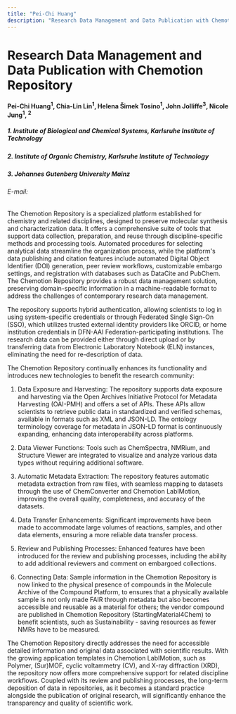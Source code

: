 ```yaml
---
title: "Pei-Chi Huang"
description: "Research Data Management and Data Publication with Chemotion Repository"
---
```


# Research Data Management and Data Publication with Chemotion Repository

#### Pei-Chi Huang<sup>1</sup>, Chia-Lin Lin<sup>1</sup>, Helena Šimek Tosino<sup>1</sup>, John Jolliffe<sup>3</sup>, Nicole Jung<sup>1</sup>, <sup>2</sup>

##### 1.	Institute of Biological and Chemical Systems, Karlsruhe Institute of Technology 
##### 2.	Institute of Organic Chemistry, Karlsruhe Institute of Technology
##### 3.	Johannes Gutenberg University Mainz


###### E-mail: 


The Chemotion Repository is a specialized platform established for chemistry and related disciplines, designed to preserve molecular synthesis and characterization data. It offers a comprehensive suite of tools that support data collection, preparation, and reuse through discipline-specific methods and processing tools. Automated procedures for selecting analytical data streamline the organization process, while the platform's data publishing and citation features include automated Digital Object Identifier (DOI) generation, peer review workflows, customizable embargo settings, and registration with databases such as DataCite and PubChem. The Chemotion Repository provides a robust data management solution, preserving domain-specific information in a machine-readable format to address the challenges of contemporary research data management.


The repository supports hybrid authentication, allowing scientists to log in using system-specific credentials or through Federated Single Sign-On (SSO), which utilizes trusted external identity providers like ORCID, or home institution credentials in DFN-AAI Federation-participating institutions. The research data can be provided either through direct upload or by transferring data from Electronic Laboratory Notebook (ELN) instances, eliminating the need for re-description of data.


The Chemotion Repository continually enhances its functionality and introduces new technologies to benefit the research community:

1. Data Exposure and Harvesting: The repository supports data exposure and harvesting via the Open Archives Initiative Protocol for Metadata Harvesting (OAI-PMH) and offers a set of APIs. These APIs allow scientists to retrieve public data in standardized and verified schemas, available in formats such as XML and JSON-LD. The ontology terminology coverage for metadata in JSON-LD format is continuously expanding, enhancing data interoperability across platforms.
   
2. Data Viewer Functions: Tools such as ChemSpectra, NMRium, and Structure Viewer are integrated to visualize and analyze various data types without requiring additional software.

3. Automatic Metadata Extraction: The repository features automatic metadata extraction from raw files, with seamless mapping to datasets through the use of ChemConverter and Chemotion LabIMotion, improving the overall quality, completeness, and accuracy of the datasets.

4. Data Transfer Enhancements: Significant improvements have been made to accommodate large volumes of reactions, samples, and other data elements, ensuring a more reliable data transfer process.

5. Review and Publishing Processes: Enhanced features have been introduced for the review and publishing processes, including the ability to add additional reviewers and comment on embargoed collections.

6. Connecting Data: Sample information in the Chemotion Repository is now linked to the physical presence of compounds in the Molecule Archive of the Compound Platform, to ensures that a physically available sample is not only made FAIR through metadata but also becomes accessible and reusable as a material for others; the vendor compound are published in Chemotion Repository (StartingMaterial4Chem) to benefit scientists, such as  Sustainability - saving resources as fewer NMRs have to be measured.


The Chemotion Repository directly addresses the need for accessible detailed information and original data associated with scientific results. With the growing application templates in Chemotion LabIMotion, such as Polymer, (Sur)MOF, cyclic voltammetry (CV), and X-ray diffraction (XRD), the repository now offers more comprehensive support for related discipline workflows. Coupled with its review and publishing processes, the long-term deposition of data in repositories, as it becomes a standard practice alongside the publication of original research, will significantly enhance the transparency and quality of scientific work.
